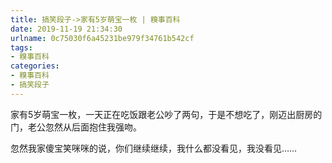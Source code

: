 ```yaml
---
title: 搞笑段子->家有5岁萌宝一枚 | 糗事百科
date: 2019-11-19 21:34:30
urlname: 0c75030f6a45231be979f34761b542cf
tags: 
- 糗事百科
categories:
- 糗事百科
- 搞笑段子
---
```

家有5岁萌宝一枚，一天正在吃饭跟老公吵了两句，于是不想吃了，刚迈出厨房的门，老公忽然从后面抱住我强吻。

忽然我家傻宝笑咪咪的说，你们继续继续，我什么都没看见，我没看见……


